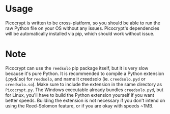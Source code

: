# Usage
Picocrypt is written to be cross-platform, so you should be able to run the raw Python file on your OS without any issues. Picocrypt's dependencies will be automatically installed via pip, which should work without issue.

# Note
Picocrypt can use the <code>reedsolo</code> pip package itself, but it is very slow because it's pure Python. It is recommended to compile a Python extension (.pyd/.so) for <code>reedsolo</code>, and name it creedsolo (ie. <code>creedsolo.pyd</code> or <code>creedsolo.so</code>). Make sure to include the extension in the same directory as <code>Picocrypt.py</code>. The Windows executable already bundles <code>creedsolo.pyd</code>, but for Linux, you'll have to build the Python extension yourself if you want better speeds. Building the extension is not necessary if you don't intend on using the Reed-Solomon feature, or if you are okay with speeds ~1MB.
